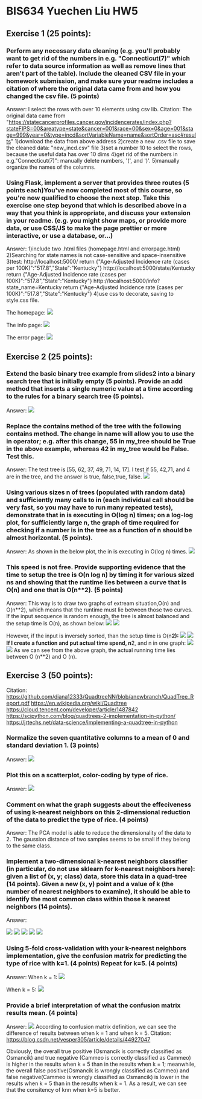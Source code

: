 # BIS634 Yuechen Liu HW5

## Exercise 1 (25 points):

### Perform any necessary data cleaning (e.g. you'll probably want to get rid of the numbers in e.g. "Connecticut(7)" which refer to data source information as well as remove lines that aren't part of the table). Include the cleaned CSV file in your homework submission, and make sure your readme includes a citation of where the original data came from and how you changed the csv file. (5 points)
Answer: 
I select the rows with over 10 elements using csv lib.
Citation: The original data came from "https://statecancerprofiles.cancer.gov/incidencerates/index.php?stateFIPS=00&areatype=state&cancer=001&race=00&sex=0&age=001&stage=999&year=0&type=incd&sortVariableName=name&sortOrder=asc#results" 
1)download the data from above address 
2)create a new .csv file to save the cleaned data: "new_incd.csv" file 
3)set a number 10 to select the rows, because the useful data has over 10 dims 
4)get rid of the numbers in e.g."Connecticut(7)": manually delete numbers, '(', and ')'. 
5)manually organize the names of the columns.

### Using Flask, implement a server that provides three routes (5 points each)You've now completed most of this course, so you're now qualified to choose the next step. Take this exercise one step beyond that which is described above in a way that you think is appropriate, and discuss your extension in your readme. (e.g. you might show maps, or provide more data, or use CSS/JS to make the page prettier or more interactive, or use a database, or...) 
Answer: 
1)include two .html files (homepage.html and errorpage.html)
2)Searching for state names is not case-sensitive and space-insensitive
3)test:
http://localhost:5000/
return {"Age-Adjusted Incidence rate (cases per 100K)":"517.8","State":"Kentucky"}
http://localhost:5000/state/Kentucky
return {"Age-Adjusted Incidence rate (cases per 100K)":"517.8","State":"Kentucky"}
http://localhost:5000/info?state_name=Kentucky
return {"Age-Adjusted Incidence rate (cases per 100K)":"517.8","State":"Kentucky"}
4)use css to decorate, saving to style.css file.

The homepage: 
![](https://github.com/YCKellyLiu/BIS634/blob/main/HW5_YuechenLiu/Q1-1.png)

The info page:
![](https://github.com/YCKellyLiu/BIS634/blob/main/HW5_YuechenLiu/Q1-2.png)

The error page:
![](https://github.com/YCKellyLiu/BIS634/blob/main/HW5_YuechenLiu/Q1-3.png)

## Exercise 2 (25 points):

### Extend the basic binary tree example from slides2 into a binary search tree that is initially empty (5 points).  Provide an add method that inserts a single numeric value at a time according to the rules for a binary search tree (5 points).
Answer: 
![](https://github.com/YCKellyLiu/BIS634/blob/main/HW5_YuechenLiu/Q2-1.png)

### Replace the contains method of the tree with the following contains method. The change in name will allow you to use the in operator; e.g. after this change, 55 in my_tree should be True in the above example, whereas 42 in my_tree would be False. Test this.
Answer:
The test tree is [55, 62, 37, 49, 71, 14, 17]. I test if 55, 42,71, and 4 are in the tree, and the answer is true, false,true, false. 
![](https://github.com/YCKellyLiu/BIS634/blob/main/HW5_YuechenLiu/Q2-2.png)

### Using various sizes n of trees (populated with random data) and sufficiently many calls to in (each individual call should be very fast, so you may have to run many repeated tests), demonstrate that in is executing in O(log n) times; on a log-log plot, for sufficiently large n, the graph of time required for checking if a number is in the tree as a function of n should be almost horizontal. (5 points).

Answer: 
As shown in the below plot, the in is executing in O(log n) times.
![](https://github.com/YCKellyLiu/BIS634/blob/main/HW5_YuechenLiu/Q2-3.png)

### This speed is not free. Provide supporting evidence that the time to setup the tree is O(n log n) by timing it for various sized ns and showing that the runtime lies between a curve that is O(n) and one that is O(n**2). (5 points)
Answer: 
This way is to draw two graphs of extream situation,O(n) and O(n**2), which means that the runtime must lie between those two curves. 
If the input secquence is random enough, the tree is almost balanced and the setup time is O(n), as shown below:
![](https://github.com/YCKellyLiu/BIS634/blob/main/HW5_YuechenLiu/Q2-11.png)
![](https://github.com/YCKellyLiu/BIS634/blob/main/HW5_YuechenLiu/Q2-4.png)

However, if the input is inversely sorted, than the setup time is O(n**2):
![](https://github.com/YCKellyLiu/BIS634/blob/main/HW5_YuechenLiu/Q2-12.png)
![](https://github.com/YCKellyLiu/BIS634/blob/main/HW5_YuechenLiu/Q2-5.png)
If I create a function and put actual time spend, n**2, and n in one graph:
![](https://github.com/YCKellyLiu/BIS634/blob/main/HW5_YuechenLiu/Q2-13.png)
![](https://github.com/YCKellyLiu/BIS634/blob/main/HW5_YuechenLiu/Q2-6.png)
As we can see from the above graph, the actual running time lies between O (n**2) and O (n).

## Exercise 3 (50 points):
Citation: https://github.com/diana12333/QuadtreeNN/blob/anewbranch/QuadTree_Report.pdf
https://en.wikipedia.org/wiki/Quadtree
https://cloud.tencent.com/developer/article/1487842 
https://scipython.com/blog/quadtrees-2-implementation-in-python/ 
https://jrtechs.net/data-science/implementing-a-quadtree-in-python

### Normalize the seven quantitative columns to a mean of 0 and standard deviation 1. (3 points)
Answer:
![](https://github.com/YCKellyLiu/BIS634/blob/main/HW5_YuechenLiu/Q3-1.png)

### Plot this on a scatterplot, color-coding by type of rice. 
Answer:
![](https://github.com/YCKellyLiu/BIS634/blob/main/HW5_YuechenLiu/Q3-2.png)

### Comment on what the graph suggests about the effeciveness of using k-nearest neighbors on this 2-dimensional reduction of the data to predict the type of rice. (4 points)
Answer:
The PCA model is able to reduce the dimensionality of the data to 2. The gaussion distance of two samples seems to be small if they belong to the same class.

### Implement a two-dimensional k-nearest neighbors classifier (in particular, do not use sklearn for k-nearest neighbors here): given a list of (x, y; class) data, store this data in a quad-tree (14 points). Given a new (x, y) point and a value of k (the number of nearest neighbors to examine), it should be able to identify the most common class within those k nearest neighbors (14 points). 
Answer:

![](https://github.com/YCKellyLiu/BIS634/blob/main/HW5_YuechenLiu/Q3-11.png)
![](https://github.com/YCKellyLiu/BIS634/blob/main/HW5_YuechenLiu/Q3-12.png)
![](https://github.com/YCKellyLiu/BIS634/blob/main/HW5_YuechenLiu/Q3-13.png)
![](https://github.com/YCKellyLiu/BIS634/blob/main/HW5_YuechenLiu/Q3-14.png)
![](https://github.com/YCKellyLiu/BIS634/blob/main/HW5_YuechenLiu/Q3-15.png)

### Using 5-fold cross-validation with your k-nearest neighbors implementation, give the confusion matrix for predicting the type of rice with k=1. (4 points) Repeat for k=5. (4 points)
Answer: 
When k = 1:
![](https://github.com/YCKellyLiu/BIS634/blob/main/HW5_YuechenLiu/Q3-3.png)

When k = 5:
![](https://github.com/YCKellyLiu/BIS634/blob/main/HW5_YuechenLiu/Q3-4.png)

### Provide a brief interpretation of what the confusion matrix results mean. (4 points)
Answer:
![](https://github.com/YCKellyLiu/BIS634/blob/main/HW5_YuechenLiu/Q3-5.png)
According to confusion matrix definition, we can see the difference of results between when k = 1 and when k = 5. Citation: https://blog.csdn.net/vesper305/article/details/44927047

Obviously, the overall true positive (Osmancik is correctly classified as Osmancik) and true negative (Cammeo is correctly classified as Cammeo) is higher in the results when k = 5 than in the results when k = 1; meanwhile, the overall false positive(Osmancik is wrongly classified as Cammeo) and false negative(Cammeo is wrongly classified as Osmancik) is lower in the results when k = 5 than in the results when k = 1. As a result, we can see that the consitency of knn when k=5 is better.